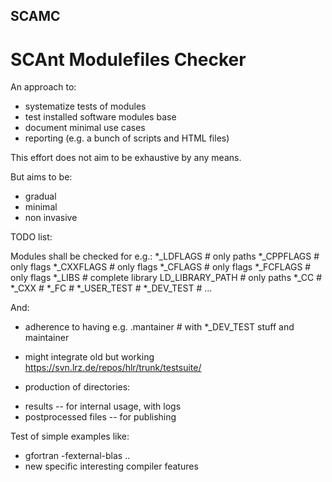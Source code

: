 ## SCAMC
# SCAnt Modulefiles Checker

An approach to:
 * systematize tests of modules
 * test installed software modules base
 * document minimal use cases
 * reporting (e.g. a bunch of scripts and HTML files)

This effort does not aim to be exhaustive by any means.

But aims to be:
 * gradual
 * minimal
 * non invasive

TODO list:

Modules shall be checked for e.g.:
 *_LDFLAGS # only paths
 *_CPPFLAGS # only flags
 *_CXXFLAGS # only flags
 *_CFLAGS # only flags
 *_FCFLAGS # only flags
 *_LIBS # complete library
 LD_LIBRARY_PATH # only paths
 *_CC #
 *_CXX #
 *_FC #
 *_USER_TEST # 
 *_DEV_TEST # 
 ...

And:
 * adherence to having e.g.
   .mantainer # with *_DEV_TEST stuff and maintainer
 * might integrate old but working
   https://svn.lrz.de/repos/hlr/trunk/testsuite/
 
 * production of directories:
  - results -- for internal usage, with logs
  - postprocessed files -- for publishing
  
Test of simple examples like:
 * gfortran -fexternal-blas .. 
 * new specific interesting compiler features 
 
